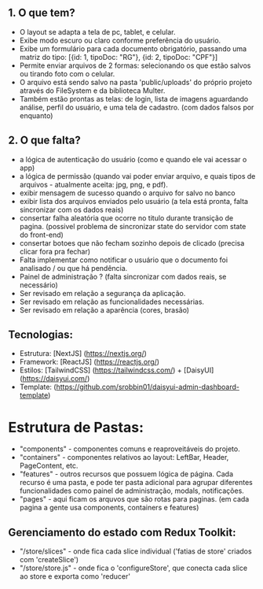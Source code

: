 ## 1. O que tem? 

* O layout se adapta a tela de pc, tablet, e celular.
* Exibe modo escuro ou claro conforme preferência do usuário.
* Exibe um formulário para cada documento obrigatório, passando uma matriz do tipo: [{id: 1, tipoDoc: "RG"}, {id: 2, tipoDoc: "CPF"}]
* Permite enviar arquivos de 2 formas: selecionando os que estão salvos ou tirando foto com o celular.
* O arquivo está sendo salvo na pasta 'public/uploads' do próprio projeto através do FileSystem e da biblioteca Multer. 
* Também estão prontas as telas: de login, lista de imagens aguardando análise, perfil do usuário, e uma tela de cadastro. (com dados falsos por enquanto)
## 2. O que falta?
* a lógica de autenticação do usuário (como e quando ele vai acessar o app)
* a lógica de permissão (quando vai poder enviar arquivo, e quais tipos de arquivos - atualmente aceita: jpg, png, e pdf).
* exibir mensagem de sucesso quando o arquivo for salvo no banco
* exibir lista dos arquivos enviados pelo usuário (a tela está pronta, falta sincronizar com os dados reais)
* consertar falha aleatória que ocorre no titulo durante transição de pagina. (possivel problema de sincronizar state do servidor com state do front-end)
* consertar botoes que não fecham sozinho depois de clicado (precisa clicar fora pra fechar)
* Falta implementar como notificar o usuário que o documento foi analisado / ou que há pendência.
* Painel de administração ? (falta sincronizar com dados reais, se necessário)
* Ser revisado em relação a segurança da aplicação.
* Ser revisado em relação as funcionalidades necessárias.
* Ser revisado em relação a aparência (cores, brasão)

## Tecnologias:
* Estrutura: [NextJS]  (https://nextjs.org/)
* Framework: [ReactJS]  (https://reactjs.org/)
* Estilos: [TailwindCSS] (https://tailwindcss.com/) + [DaisyUI] (https://daisyui.com/)
* Template: (https://github.com/srobbin01/daisyui-admin-dashboard-template)

# Estrutura de Pastas:

* "components" - componentes comuns e reaproveitáveis do projeto.
* "containers" - componentes relativos ao layout: LeftBar, Header, PageContent, etc.
* "features" - outros recursos que possuem lógica de página. Cada recurso é uma pasta, e pode ter pasta adicional para agrupar diferentes funcionalidades como painel de administração, modals, notificações.
* "pages" - aqui ficam os arquvos que são rotas para paginas. (em cada pagina a gente usa components, containers e features)

## Gerenciamento do estado com Redux Toolkit:

* "/store/slices" - onde fica cada slice individual ('fatias de store' criados com 'createSlice') 
* "/store/store.js" - onde fica o 'configureStore', que conecta cada slice ao store e exporta como 'reducer'  

